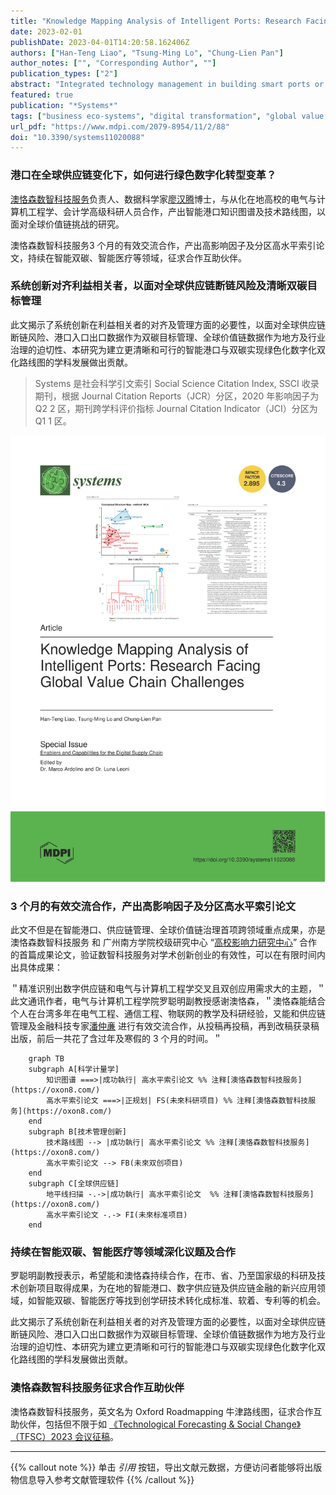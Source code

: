 ```yaml
---
title: "Knowledge Mapping Analysis of Intelligent Ports: Research Facing Global Value Chain Challenges"
date: 2023-02-01
publishDate: 2023-04-01T14:20:58.162406Z
authors: ["Han-Teng Liao", "Tsung-Ming Lo", "Chung-Lien Pan"]
author_notes: ["", "Corresponding Author", ""]
publication_types: ["2"]
abstract: "Integrated technology management in building smart ports or intelligent ports is a crucial concern for global sustainable development, especially when human societies are facing increasing risks from climate change, sea-levels rising, and supply chain disruptions. By mapping the knowledge base of 103 papers on intelligent ports, retrieved in late December 2022 from the Web of Science, this study conducted a roadmapping exercise using knowledge mapping findings, assisted by Bibliometrix, VoSviewer, and customized Python scripts. The three structural (intellectual, social, and conceptual) aspects of knowledge structure reveal the significance of the internet of things (IoT), the fourth industrial revolution (Industry 4.0), digitalization and supply chains, and the need for digital transformation alignment across various stakeholders with Industry 4.0 practices. Furthermore, an even geographical distribution and institutional representation was observed across major continents. The results of the analysis of the conceptual structure demonstrated the existence of several established and emerging clusters of research, namely (1) industry data, IoT, and ICT, (2) industry 4.0, (3) smart airports, (4) automation; and (5) protocol and security. The overall empirical findings revealed the underlying technology and innovation management issues of digital transformation alignment across stakeholders in IoT, Industry 4.0, 5G, Big Data, and AI integrated solutions. In relation to roadmapping, this study proposed a socio-technical transition framework for prototyping ecosystem innovations surrounding smart sustainable ports, focusing on contributing to valuable carbon or greenhouse gas emission data governance, management, and services in global value chains."
featured: true
publication: "*Systems*"
tags: ["business eco-systems", "digital transformation", "global value chains", "intelligent ports", "minimum viable ecosystems", "socio-technical transitions", "strategic foresight", "sustainable smart ports", "system innovations"]
url_pdf: "https://www.mdpi.com/2079-8954/11/2/88"
doi: "10.3390/systems11020088"
---
```


### 港口在全球供应链变化下，如何进行绿色数字化转型变革？

[澳恪森数智科技服务](https://oxon8.com/)负责人、数据科学家[廖汉腾](https://oxon8.com/author/%E5%BB%96%E6%B1%89%E8%85%BE/)博士，与从化在地高校的电气与计算机工程学、会计学高级科研人员合作，产出智能港口知识图谱及技术路线图，以面对全球价值链挑战的研究。

澳恪森数智科技服务3 个月的有效交流合作，产出高影响因子及分区高水平索引论文，持续在智能双碳、智能医疗等领域，征求合作互助伙伴。

### 系统创新对齐利益相关者，以面对全球供应链断链风险及清晰双碳目标管理

此文揭示了系统创新在利益相关者的对齐及管理方面的必要性，以面对全球供应链断链风险、港口入口出口数据作为双碳目标管理、全球价值链数据作为地方及行业治理的迫切性、本研究为建立更清晰和可行的智能港口与双碳实现绿色化数字化双化路线图的学科发展做出贡献。

> Systems 是社会科学引文索引 Social Science Citation Index, SSCI 收录期刊，根据 Journal Citation Reports（JCR）分区，2020 年影响因子为 Q2 2 区，期刊跨学科评价指标 Journal Citation Indicator（JCI）分区为 Q1 1 区。

![./20220203-Systems_Intelligent_Ports.svg](./20220203-Systems_Intelligent_Ports.svg)


### 3 个月的有效交流合作，产出高影响因子及分区高水平索引论文

此文不但是在智能港口、供应链管理、全球价值链治理首项跨领域重点成果，亦是澳恪森数智科技服务 和 广州南方学院校级研究中心 “[高校影响力研究中心](https://mp.weixin.qq.com/s?src=11&timestamp=1680422814&ver=4443&signature=faVRH4jt1orKyRa6qYZIOJkptFX2Hq3DLw55-*K6gOMliFgPXAFXJsS2GhXukw1CUB5yaGy3EG9P1nzokG0D-LD7BjlnyrTCGKVLy1vMnqQTBnEZ2djh2VvDdBCmwKQT&new=1)” 合作的首篇成果论文，验证数智科技服务对学术创新创业的有效性，可以在有限时间内出具体成果：

＂精准识别出数字供应链和电气与计算机工程学交叉且双创应用需求大的主题，＂此文通讯作者，电气与计算机工程学院罗聪明副教授感谢澳恪森，＂澳恪森能结合个人在台湾多年在电气工程、通信工程、物联网的教学及科研经验，又能和供应链管理及金融科技专家[潘仲亷](https://oxon8.com/author/%E6%BD%98%E4%BB%B2%E4%BA%B7/) 进行有效交流合作，从投稿再投稿，再到改稿获录稿出版，前后一共花了含过年及寒假的 3 个月的时间。＂

```mermaid
    graph TB
    subgraph A[科学计量学]
        知识图谱 ===>|成功執行| 高水平索引论文 %% 注释[澳恪森数智科技服务](https://oxon8.com/)
        高水平索引论文 ===>|正规划| FS(未來科研项目) %% 注释[澳恪森数智科技服务](https://oxon8.com/)
    end
    subgraph B[技术管理创新]
        技术路线图 --> |成功執行| 高水平索引论文 %% 注释[澳恪森数智科技服务](https://oxon8.com/)
        高水平索引论文 --> FB(未來双创项目)
    end
    subgraph C[全球供应链]
        地平线扫描 -.->|成功執行| 高水平索引论文  %% 注释[澳恪森数智科技服务](https://oxon8.com/)
        高水平索引论文 -.-> FI(未來标准项目)
    end
```

### 持续在智能双碳、智能医疗等领域深化议题及合作

罗聪明副教授表示，希望能和澳恪森持续合作，在市、省、乃至国家级的科研及技术创新项目取得成果，为在地的智能港口、数字供应链及供应链金融的新兴应用领域，如智能双碳、智能医疗等找到创学研技术转化成标准、软着、专利等的机会。

此文揭示了系统创新在利益相关者的对齐及管理方面的必要性，以面对全球供应链断链风险、港口入口出口数据作为双碳目标管理、全球价值链数据作为地方及行业治理的迫切性、本研究为建立更清晰和可行的智能港口与双碳实现绿色化数字化双化路线图的学科发展做出贡献。

### 澳恪森数智科技服务征求合作互助伙伴

澳恪森数智科技服务，英文名为 Oxford Roadmapping 牛津路线图，征求合作互助伙伴，包括但不限于如 [《Technological Forecasting & Social Change》（TFSC）2023 会议征稿](https://mp.weixin.qq.com/s?src=11&timestamp=1680422814&ver=4443&signature=faVRH4jt1orKyRa6qYZIOJkptFX2Hq3DLw55-*K6gOPYim6-aLlKe7pEe1BjhQSCeNoBz6tFyTDhFUWjPzYcmIdEIpsnzdVeYxuXSEc2rIFMHMl5qh4iq-tlYKU2JIe*&new=1)。

---

{{% callout note %}}
单击 _引用_ 按钮，导出文献元数据，方便访问者能够将出版物信息导入参考文献管理软件
{{% /callout %}}
